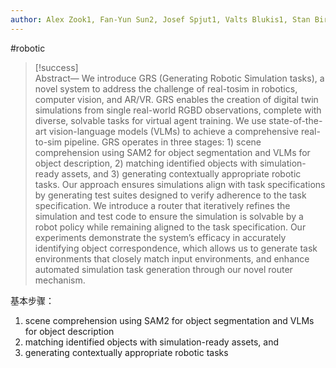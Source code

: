 ```yaml
---
author: Alex Zook1, Fan-Yun Sun2, Josef Spjut1, Valts Blukis1, Stan Birchfield1, Jonathan Tremblay1
---
```


#robotic

>[!success]  
>Abstract— We introduce GRS (Generating Robotic Simulation tasks), a novel system to address the challenge of real-tosim in robotics, computer vision, and AR/VR. GRS enables the creation of digital twin simulations from single real-world RGBD observations, complete with diverse, solvable tasks for virtual agent training. We use state-of-the-art vision-language models (VLMs) to achieve a comprehensive real-to-sim pipeline. GRS operates in three stages: 1) scene comprehension using SAM2 for object segmentation and VLMs for object description, 2) matching identified objects with simulation-ready assets, and 3) generating contextually appropriate robotic tasks. Our approach ensures simulations align with task specifications by generating test suites designed to verify adherence to the task specification. We introduce a router that iteratively refines the simulation and test code to ensure the simulation is solvable by a robot policy while remaining aligned to the task specification. Our experiments demonstrate the system’s efficacy in accurately identifying object correspondence, which allows us to generate task environments that closely match input environments, and enhance automated simulation task generation through our novel router mechanism.

基本步骤：

1. scene comprehension using SAM2 for object segmentation and VLMs for object description
2. matching identified objects with simulation-ready assets, and
3. generating contextually appropriate robotic tasks